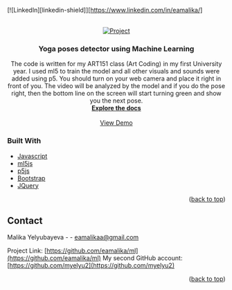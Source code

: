<div id="top"></div>

<!-- PROJECT SHIELDS -->
<!--
*** I'm using markdown "reference style" links for readability.
*** Reference links are enclosed in brackets [ ] instead of parentheses ( ).
*** See the bottom of this document for the declaration of the reference variables
*** for contributors-url, forks-url, etc. This is an optional, concise syntax you may use.
*** https://www.markdownguide.org/basic-syntax/#reference-style-links
-->

[![LinkedIn][linkedin-shield]][https://www.linkedin.com/in/eamalika/]



<!-- PROJECT LOGO -->
<br />
<div align="center">
  <a href="https://github.com/eamalika/ml">
    <img src="https://user-images.githubusercontent.com/49315235/160208675-1038e540-abaa-43eb-959c-0a389eff3e65.png" alt="Project">
  </a>

<h3 align="center">Yoga poses detector using Machine Learning</h3>

  <p align="center">
    The code is written for my ART151 class (Art Coding) in my first University year. I used ml5 to train the model and all other visuals and sounds were added using p5.
    You should turn on your web camera and place it right in front of you. The video will be analyzed by the model and if you do the pose right, then the bottom line on the screen will start turning green and show you the next pose.
    <br />
    <a href="https://github.com/eamalika/ml"><strong>Explore the docs</strong></a>
    <br />
    <br />
    <a href="https://eamalika.github.io/ml/">View Demo</a>
    
  </p>
</div>



### Built With

* [Javascript](https://www.javascript.com)
* [ml5js](https://ml5js.org)
* [p5js](https://p5js.org)
* [Bootstrap](https://getbootstrap.com)
* [JQuery](https://jquery.com)

<p align="right">(<a href="#top">back to top</a>)</p>



<!-- CONTACT -->
## Contact

Malika Yelyubayeva - - eamalikaa@gmail.com

Project Link: [https://github.com/eamalika/ml](https://github.com/eamalika/ml)
My second GitHub account: [https://github.com/myelyu2](https://github.com/myelyu2)

<p align="right">(<a href="#top">back to top</a>)</p>

